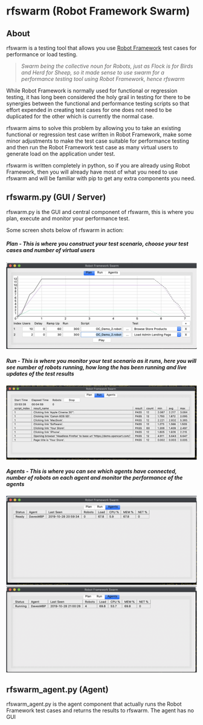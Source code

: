 # rfswarm (Robot Framework Swarm)

## About
rfswarm is a testing tool that allows you use [Robot Framework](https://robotframework.org/) test cases for performance or load testing.

> _Swarm being the collective noun for Robots, just as Flock is for Birds and Herd for Sheep, so it made sense to use swarm for a performance testing tool using Robot Framework, hence rfswarm_

While Robot Framework is normally used for functional or regression testing, it has long been considered the holy grail in testing for there to be synergies between the functional and performance testing scripts so that effort expended in creating test cases for one does not need to be duplicated for the other which is currently the normal case.

rfswarm aims to solve this problem by allowing you to take an existing functional or regression test case written in Robot Framework, make some minor adjustments to make the test case suitable for performance testing and then run the Robot Framework test case as many virtual users to generate load on the application under test.

rfswarm is written completely in python, so if you are already using Robot Framework, then you will already have most of what you need to use rfswarm and will be familiar with pip to get any extra components you need.

## rfswarm.py (GUI / Server)

rfswarm.py is the GUI and central component of rfswarm, this is where you plan, execute and monitor your performance test.

Some screen shots below of rfswarm in action:
##### Plan - This is where you construct your test scenario, choose your test cases and number of virtual users
![Image](Doc/Images/Plan.png "Plan - Planning a performance test")
##### Run - This is where you monitor your test scenario as it runs, here you will see number of robots running, how long the has been running and live updates of the test results
![Image](Doc/Images/Run_v0.1.png "Run - Showing results being collected live")
##### Agents - This is where you can see which agents have connected, number of robots on each agent and monitor the performance of the agents
![Image](Doc/Images/Agents_ready.png "Agents Ready")
![Image](Doc/Images/Agents_running.png "Agents Running")


## rfswarm_agent.py (Agent)

rfswarm_agent.py is the agent component that actually runs the Robot Framework test cases and returns the results to rfswarm. The agent has no GUI
